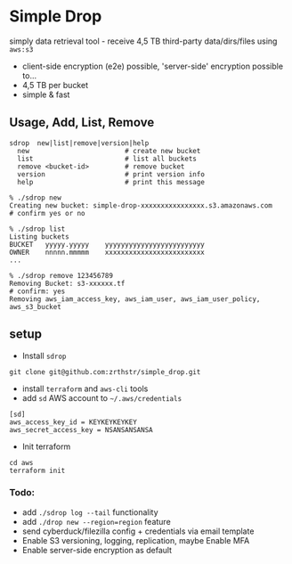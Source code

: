 
# Simple Drop
simply data retrieval tool - receive 4,5 TB third-party data/dirs/files using `aws:s3`

* client-side encryption (e2e) possible, 'server-side' encryption possible to...
* 4,5 TB per bucket
* simple & fast


## Usage, Add, List, Remove
```
sdrop  new|list|remove|version|help
  new                        # create new bucket
  list                       # list all buckets
  remove <bucket-id>         # remove bucket 
  version                    # print version info
  help                       # print this message
```

```
% ./sdrop new
Creating new bucket: simple-drop-xxxxxxxxxxxxxxxx.s3.amazonaws.com
# confirm yes or no
```

```
% ./sdrop list 
Listing buckets
BUCKET   yyyyy.yyyyy    yyyyyyyyyyyyyyyyyyyyyyyyy
OWNER	 nnnnn.mmmmm	xxxxxxxxxxxxxxxxxxxxxxxxx
...
```

```
% ./sdrop remove 123456789
Removing Bucket: s3-xxxxxx.tf
# confirm: yes
Removing aws_iam_access_key, aws_iam_user, aws_iam_user_policy, aws_s3_bucket
```

## setup
* Install `sdrop`
```
git clone git@github.com:zrthstr/simple_drop.git
```
* install `terraform` and `aws-cli` tools
* add `sd` AWS account to `~/.aws/credentials`
```
[sd]
aws_access_key_id = KEYKEYKEYKEY
aws_secret_access_key = NSANSANSANSA
```
* Init terraform
```
cd aws
terraform init
```


### Todo:
* add `./sdrop log --tail` functionality
* add `./drop new --region=region` feature
* send cyberduck/filezilla config + credentials via email template
* Enable S3 versioning, logging, replication, maybe Enable MFA
* Enable server-side encryption as default

